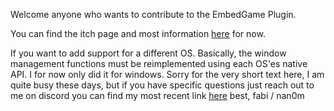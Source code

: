 Welcome anyone who wants to contribute to the EmbedGame Plugin.


You can find the itch page and most information [here]([url](https://fabimakesgames.itch.io/embedgame)) for now.

If you want to add support for a different OS. Basically, the window management functions must be reimplemented using each OS'es native API. I for now only did it for windows.
Sorry for the very short text here, I am quite busy these days, but if you have specific questions just reach out to me on discord you can find my most recent link [here](linktr.ee/fabimakesgames)
best, 
fabi / nan0m
